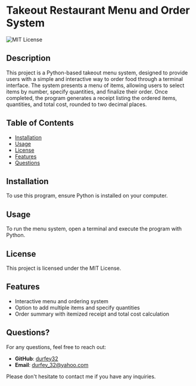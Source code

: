 # Takeout Restaurant Menu and Order System

![MIT License](https://img.shields.io/badge/License-MIT-blue)

## Description
This project is a Python-based takeout menu system, designed to provide users with a simple and interactive way to order food through a terminal interface. The system presents a menu of items, allowing users to select items by number, specify quantities, and finalize their order. Once completed, the program generates a receipt listing the ordered items, quantities, and total cost, rounded to two decimal places.

## Table of Contents
- [Installation](#installation)
- [Usage](#usage)
- [License](#license)
- [Features](#features)
- [Questions](#questions)

## Installation
To use this program, ensure Python is installed on your computer.

## Usage
To run the menu system, open a terminal and execute the program with Python.

## License
This project is licensed under the MIT License.

## Features
- Interactive menu and ordering system
- Option to add multiple items and specify quantities
- Order summary with itemized receipt and total cost calculation

## Questions?
For any questions, feel free to reach out:

- **GitHub**: [durfey32](https://github.com/durfey32)
- **Email**: [durfey_32@yahoo.com](mailto:durfey_32@yahoo.com) 

Please don't hesitate to contact me if you have any inquiries.